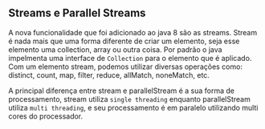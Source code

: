 ## Streams e Parallel Streams

A nova funcionalidade que foi adicionado ao java 8 são as streams.
Stream é nada mais que uma forma diferente de criar um elemento, seja esse elemento uma collection, array ou outra coisa. Por padrão o java impelmenta uma interface de `Collection` para o elemento que é aplicado.
Com um elemento stream, podemos utilizar diversas operações como: distinct, count, map, filter, reduce, allMatch, noneMatch, etc.

A principal diferença entre stream e parallelStream é a sua forma de processamento, stream utiliza `single threading` enquanto parallelStream utiliza `multi threading`, e seu processamento é em paralelo utilizando multi cores do processador.

